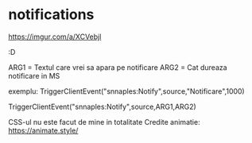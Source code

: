 # notifications
https://imgur.com/a/XCVebjl

 :D
 
ARG1 = Textul care vrei sa apara pe notificare
ARG2 = Cat dureaza notificare in MS

exemplu:  TriggerClientEvent("snnaples:Notify",source,"Notificare",1000)

 TriggerClientEvent("snnaples:Notify",source,ARG1,ARG2)



CSS-ul nu este facut de mine in totalitate 
Credite animatie: https://animate.style/
